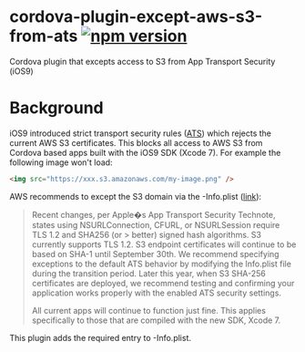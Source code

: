 # cordova-plugin-except-aws-s3-from-ats [![npm version](https://badge.fury.io/js/cordova-plugin-except-aws-s3-from-ats.svg)](http://badge.fury.io/js/cordova-plugin-except-aws-s3-from-ats)

Cordova plugin that excepts access to S3 from App Transport Security (iOS9)

# Background
iOS9 introduced strict transport security rules ([ATS](https://developer.apple.com/library/prerelease/ios/technotes/App-Transport-Security-Technote/)) which rejects the current AWS S3 certificates.
This blocks all access to AWS S3 from Cordova based apps built with the iOS9 SDK (Xcode 7). For example the following image won't load:
```html
<img src="https://xxx.s3.amazonaws.com/my-image.png" />
```

AWS recommends to except the S3 domain via the -Info.plist ([link](https://forums.aws.amazon.com/thread.jspa?threadID=215371)):

> Recent changes, per Apple�s App Transport Security Technote, states using NSURLConnection, CFURL, or NSURLSession require TLS 1.2 and SHA256 (or > better) signed hash algorithms. S3 currently supports TLS 1.2. S3 endpoint certificates will continue to be based on SHA-1 until September 30th. We recommend specifying exceptions to the default ATS behavior by modifying the Info.plist file during the transition period. Later this year, when S3 SHA-256 certificates are deployed, we recommend testing and confirming your application works properly with the enabled ATS security settings.
> 
> All current apps will continue to function just fine. This applies specifically to those that are compiled with the new SDK, Xcode 7.

This plugin adds the required entry to -Info.plist.